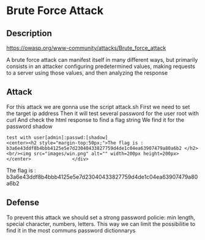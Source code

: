 # Brute Force Attack

## Description

https://owasp.org/www-community/attacks/Brute_force_attack

A brute force attack can manifest itself in many different ways, but primarily consists in an attacker configuring predetermined values, making requests to a server using those values, and then analyzing the response	

## Attack

For this attack we are gonna use the script attack.sh
First we need to set the target ip address
Then it will test several password for the user root with curl
And check the html response to find a flag string
We find it for the password shadow

	test with user[admin]:passwd:[shadow]
	<center><h2 style="margin-top:50px;">The flag is : b3a6e43ddf8b4bbb4125e5e7d23040433827759d4de1c04ea63907479a80a6b2 </h2><br/><img src="images/win.png" alt="" width=200px height=200px></center>				</div>

The flag is : b3a6e43ddf8b4bbb4125e5e7d23040433827759d4de1c04ea63907479a80a6b2

## Defense

To prevent this attack we should set a strong password policie: min length, special character, numbers, letters.
This way we can limit the possibilitie to find it in the most communs password dictionnarys